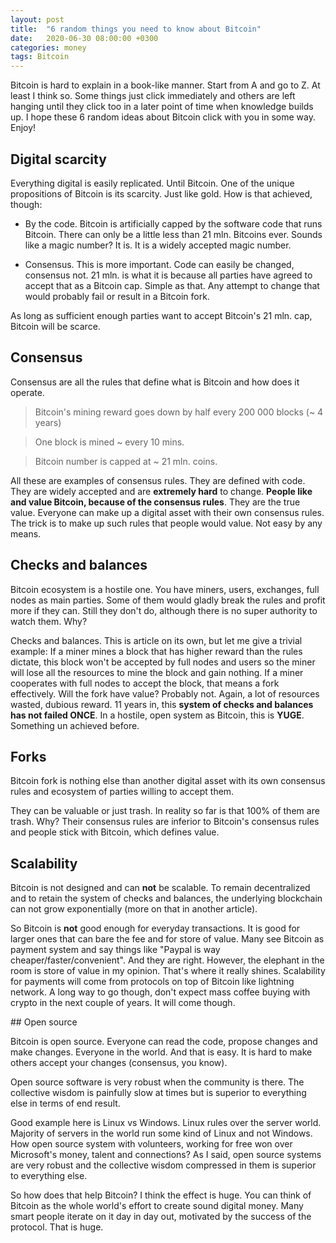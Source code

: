```yaml
---
layout: post
title:  "6 random things you need to know about Bitcoin"
date:   2020-06-30 08:00:00 +0300
categories: money
tags: Bitcoin
---
```

Bitcoin is hard to explain in a book-like manner. Start from A and go to Z. At least I think so. Some things just click immediately and others are left hanging until they click too in a later point of time when knowledge builds up. I hope these 6 random ideas about Bitcoin click with you in some way. Enjoy!

## Digital scarcity

Everything digital is easily replicated. Until Bitcoin. One of the unique propositions of Bitcoin is its scarcity. Just like gold. How is that achieved, though:

- By the code. Bitcoin is artificially capped by the software code that runs Bitcoin. There can only be a little less than 21 mln. Bitcoins ever. Sounds like a magic number? It is. It is a widely accepted magic number.

- Consensus. This is more important. Code can easily be changed, consensus not. 21 mln. is what it is because all parties have agreed to accept that as a Bitcoin cap. Simple as that. Any attempt to change that would probably fail or result in a Bitcoin fork.

As long as sufficient enough parties want to accept Bitcoin's 21 mln. cap, Bitcoin will be scarce.

## Consensus

Consensus are all the rules that define what is Bitcoin and how does it operate.

> Bitcoin's mining reward goes down by half every 200 000 blocks (~ 4 years)

> One block is mined ~ every 10 mins.

> Bitcoin number is capped at ~ 21 mln. coins.

All these are examples of consensus rules. They are defined with code. They are widely accepted and are **extremely hard** to change. **People like and value Bitcoin, because of the consensus rules**. They are the true value. Everyone can make up a digital asset with their own consensus rules. The trick is to make up such rules that people would value. Not easy by any means.

## Checks and balances

Bitcoin ecosystem is a hostile one. You have miners, users, exchanges, full nodes as main parties. Some of them would gladly break the rules and profit more if they can. Still they don't do, although there is no super authority to watch them. Why?

Checks and balances. This is article on its own, but let me give a trivial example: If a miner mines a block that has higher reward than the rules dictate, this block won't be accepted by full nodes and users so the miner will lose all the resources to mine the block and gain nothing. If a miner cooperates with full nodes to accept the block, that means a fork effectively. Will the fork have value? Probably not. Again, a lot of resources wasted, dubious reward. 11 years in, this **system of checks and balances has not failed ONCE**. In a hostile, open system as Bitcoin, this is **YUGE**. Something un achieved before.

## Forks

Bitcoin fork is nothing else than another digital asset with its own consensus rules and ecosystem of parties willing to accept them.

They can be valuable or just trash. In reality so far is that 100% of them are trash. Why? Their consensus rules are inferior to Bitcoin's consensus rules and people stick with Bitcoin, which defines value.

## Scalability

Bitcoin is not designed and can **not** be scalable. To remain decentralized and to retain the system of checks and balances, the underlying blockchain can not grow exponentially (more on that in another article).

So Bitcoin is **not** good enough for everyday transactions. It is good for larger ones that can bare the fee and for store of value. Many see Bitcoin as payment system and say things like "Paypal is way cheaper/faster/convenient". And they are right. However, the elephant in the room is store of value in my opinion. That's where it really shines. Scalability for payments will come from protocols on top of Bitcoin like lightning network. A long way to go though, don't expect mass coffee buying with crypto in the next couple of years. It will come though.

## Open source

Bitcoin is open source. Everyone can read the code, propose changes and make changes. Everyone in the world. And that is easy. It is hard to make others accept your changes (consensus, you know).

Open source software is very robust when the community is there. The collective wisdom is painfully slow at times but is superior to everything else in terms of end result.

Good example here is Linux vs Windows. Linux rules over the server world. Majority of servers in the world run some kind of Linux and not Windows. How open source system with volunteers, working for free won over Microsoft's money, talent and connections? As I said, open source systems are very robust and the collective wisdom compressed in them is superior to everything else.

So how does that help Bitcoin? I think the effect is huge. You can think of Bitcoin as the whole world's effort to create sound digital money. Many smart people iterate on it day in day out, motivated by the success of the protocol. That is huge.
